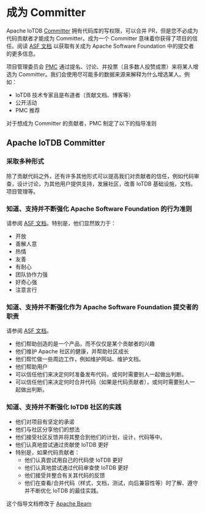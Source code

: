 <!--

    Licensed to the Apache Software Foundation (ASF) under one
    or more contributor license agreements.  See the NOTICE file
    distributed with this work for additional information
    regarding copyright ownership.  The ASF licenses this file
    to you under the Apache License, Version 2.0 (the
    "License"); you may not use this file except in compliance
    with the License.  You may obtain a copy of the License at
    
        http://www.apache.org/licenses/LICENSE-2.0
    
    Unless required by applicable law or agreed to in writing,
    software distributed under the License is distributed on an
    "AS IS" BASIS, WITHOUT WARRANTIES OR CONDITIONS OF ANY
    KIND, either express or implied.  See the License for the
    specific language governing permissions and limitations
    under the License.

-->

# 成为 Committer

Apache IoTDB [Committer](https://www.apache.org/foundation/how-it-works.html#committers) 拥有代码库的写权限，可以合并 PR，但是您不必成为代码贡献者才能成为 Committer。成为一个 Committer 意味着你获得了项目的信任。阅读 [ASF 文档](https://www.apache.org/dev/committers.html#committer-responsibilities) 以获取有关成为 Apache Software Foundation 中的提交者的更多信息。

项目管理委员会 [PMC](https://www.apache.org/foundation/how-it-works.html#pmc-members) 通过提名、讨论、并投票（且多数人投赞成票）来将某人增选为 Committer。我们会使用尽可能多的数据来源来解释为什么增选某人。例如：

- IoTDB 技术专家且是布道者（贡献文档、博客等）
- 公开活动
- PMC 推荐

对于想成为 Committer 的贡献者，PMC 制定了以下的指导准则

## Apache IoTDB Committer

### 采取多种形式

除了贡献代码之外，还有许多其他形式可以提高我们对贡献者的信任，例如代码审查，设计讨论，为其他用户提供支持，发展社区，改善 IoTDB 基础设施，文档，项目管理等。

### 知道、支持并不断强化 Apache Software Foundation 的行为准则

请参阅 [ASF 文档](https://www.apache.org/foundation/policies/conduct.html)。特别是，他们显然致力于：

- 开放
- 善解人意
- 热情
- 友善
- 有耐心
- 团队协作力强
- 好奇心强
- 注意言行

### 知道、支持并不断强化作为 Apache Software Foundation 提交者的职责

请参阅 [ASF 文档](https://www.apache.org/dev/committers.html#committer-responsibilities)。

- 他们帮助创造的是一个产品，而不仅仅是某个贡献者的兴趣
- 他们维护 Apache 社区的健康，并帮助社区成长
- 他们帮忙做一些周边工作，例如维护网站、维护文档。
- 他们帮助用户
- 可以信任他们来决定何时准备发布代码，或何时需要别人一起做出判断。
- 可以信任他们来决定何时合并代码（如果是代码贡献者），或何时需要别人一起做出判断。

### 知道、支持并不断强化 IoTDB 社区的实践

- 他们对项目有坚定的承诺
- 他们与社区分享他们的想法
- 他们接受社区反馈并将其整合到他们的计划，设计，代码等中。
- 他们认真地尝试通过贡献使 IoTDB 更好
- 特别是，如果代码贡献者：
  - 他们认真尝试用自己的代码使 IoTDB 更好
  - 他们认真地尝试通过代码审查使 IoTDB 更好
  - 他们接受并整合有关其代码的反馈
  - 他们在查看/合并代码（样式，文档，测试，向后兼容性等）时了解、遵守并不断优化 IoTDB 的最佳实践。

这个指导文档修改于 [Apache Beam](https://beam.apache.org/contribute/become-a-committer/)